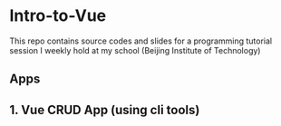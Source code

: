 # Intro-to-Vue
This repo contains source codes and slides for a programming tutorial session I weekly hold at my school (Beijing Institute of Technology)

## Apps

## 1. Vue CRUD App (using cli tools)
<im src="./shots/crud" />
